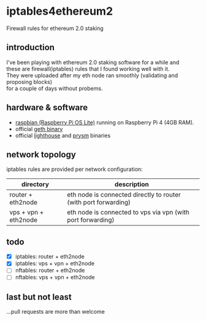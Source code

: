 # iptables4ethereum2
Firewall rules for ethereum 2.0 staking 

## introduction
I've been playing with ethereum 2.0 staking software for a while and  
these are firewall(iptables) rules that I found working well with it.  
They were uploaded after my eth node ran smoothly (validating and proposing blocks)  
for a couple of days without probems.  

## hardware & software
- [raspbian (Raspberry Pi OS Lite)](https://www.raspberrypi.org/downloads/raspberry-pi-os/) running on Raspberry Pi 4 (4GB RAM).  
- official [geth binary](https://geth.ethereum.org/downloads/)
- official [lighthouse](https://github.com/sigp/lighthouse/releases) and [prysm](https://github.com/prysmaticlabs/prysm/releases) binaries  

## network topology
iptables rules are provided per network configuration:

|directory|description|
|---------|-----------|
|router + eth2node |eth node is connected directly to router (with port forwarding)|
|vps + vpn + eth2node |eth node is connected to vps via vpn (with port forwarding)|

## todo
- [x] iptables: router + eth2node
- [x] iptables: vps + vpn + eth2node
- [ ] nftables: router + eth2node
- [ ] nftables: vps + vpn + eth2node

## last but not least
...pull requests are more than welcome 
